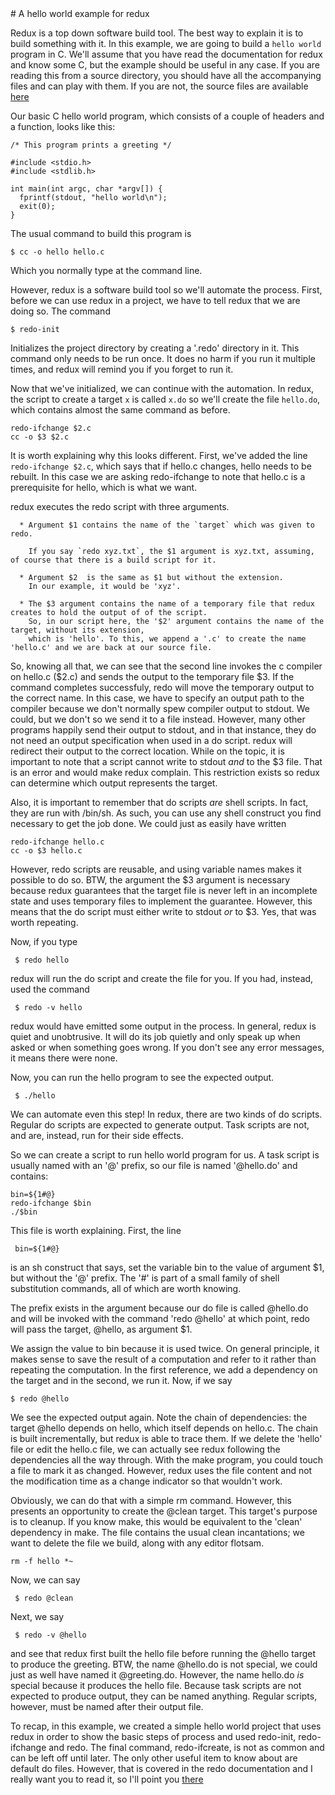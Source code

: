 <A name="toc1-0" title="A hello world example for redux" />
# A hello world example for redux

Redux is a top down software build tool. The best way to explain it is to build something with it.
In this example, we are going to build a `hello world` program in C. We'll assume that you have read the
documentation for redux and know some C, but the example should be useful in any case. If you are reading
this from a source directory, you should have all the accompanying files and can play with them. If you are
not, the source files are available [here](https://github.com/gyepisam/blob/master/doc/examples/hello-world-0)


Our basic C hello world program, which consists of a couple of headers and a function, looks like this:

    /* This program prints a greeting */
    
    #include <stdio.h>
    #include <stdlib.h>
    
    int main(int argc, char *argv[]) {
      fprintf(stdout, "hello world\n");
      exit(0);
    }

The usual command to build this program is

    $ cc -o hello hello.c

Which you normally type at the command line.

However, redux is a software build tool so we'll automate the process. First, before we can use redux in a project,
we have to tell redux that we are doing so. The command

    $ redo-init

Initializes the project directory by creating a '.redo' directory in it. This command only needs
to be run once. It does no harm if you run it multiple times, and redux will remind you if you
forget to run it.

Now that we've initialized, we can continue with the automation.
In redux, the script to create a target `x` is called `x.do` so we'll create the file `hello.do`,
which contains almost the same command as before.

    redo-ifchange $2.c
    cc -o $3 $2.c

It is worth explaining why this looks different.
First, we've added the line `redo-ifchange $2.c`, which says that if hello.c changes,
hello needs to be rebuilt. In this case we are asking redo-ifchange to note that hello.c
is a prerequisite for hello, which is what we want.

redux executes the redo script with three arguments.

      * Argument $1 contains the name of the `target` which was given to redo.

        If you say `redo xyz.txt`, the $1 argument is xyz.txt, assuming, of course that there is a build script for it.

      * Argument $2  is the same as $1 but without the extension.
        In our example, it would be 'xyz'.

      * The $3 argument contains the name of a temporary file that redux creates to hold the output of of the script.
        So, in our script here, the '$2' argument contains the name of the target, without its extension,
        which is 'hello'. To this, we append a '.c' to create the name 'hello.c' and we are back at our source file.

So, knowing all that, we can see that the second line invokes the c compiler on hello.c ($2.c) and sends the output to the
temporary file $3. If the command completes successfuly, redo will move the temporary output to the correct name.
In this case, we have to specify an output path to the compiler because we don't normally spew compiler output to stdout.
We could, but we don't so we send it to a file instead. However, many other programs happily send their output to stdout,
and in that instance, they do not need an output specification when used in a do script. redux will redirect their output
to the correct location. While on the topic, it is important to note that a script cannot write to stdout *and* to the $3 file.
That is an error and would make redux complain. This restriction exists so redux can determine which output represents the
target.

Also, it is important to remember that do scripts *are* shell scripts. In fact, they are run with /bin/sh.
As such, you can use any shell construct you find necessary to get the job done. We could just as easily have written

    redo-ifchange hello.c
    cc -o $3 hello.c

However, redo scripts are reusable, and using variable names makes it possible
to do so.  BTW, the argument the $3 argument is necessary because redux guarantees that the target
file is never left in an incomplete state and uses temporary files to implement the guarantee.
However, this means that the do script must either write to stdout *or* to $3. Yes, that was worth repeating.

Now, if you type

     $ redo hello

redux will run the do script and create the file for you. If you had, instead, used the command

     $ redo -v hello

redux would have emitted some output in the process. In general, redux is quiet and unobtrusive.
It will do its job quietly and only speak up when asked or when something goes wrong. If you don't
see any error messages, it means there were none.

Now, you can run the hello program to see the expected output.

     $ ./hello

We can automate even this step! In redux, there are two kinds of do scripts.
Regular do scripts are expected to generate output. Task scripts are not, and
are, instead, run for their side effects.

So we can create a script to run hello world program for us.
A task script is usually named with an '@' prefix, so our file is named '@hello.do' and contains:

    bin=${1#@}
    redo-ifchange $bin
    ./$bin

This file is worth explaining. First, the line

     bin=${1#@}

is an sh construct that says, set the variable bin to the value of argument $1, but without the '@' prefix.
The '#' is part of a small family of shell substitution commands, all of which are worth knowing.

The prefix exists in the argument because our do file is called @hello.do and will be invoked with the command
'redo @hello' at which point, redo will pass the target, @hello, as argument $1.

We assign the value to bin because it is used twice. On general principle, it makes sense to save the result
of a computation and refer to it rather than repeating the computation. In the first reference, we add a dependency
on the target and in the second, we run it. Now, if we say

    $ redo @hello

We see the expected output again. Note the chain of dependencies: the target @hello depends on hello,
which itself depends on hello.c. The chain is built incrementally, but redux is able to trace them.
If we delete the 'hello' file or edit the hello.c file, we can actually see redux following the dependencies
all the way through. With the make program, you could touch a file to mark it as changed. However, redux uses the file
content and not the  modification time as a change indicator so that wouldn't work.

Obviously, we can do that with a simple rm command. However, this presents an opportunity to create the @clean target.
This target's purpose is to cleanup. If you know make, this would be equivalent to the 'clean' dependency in make.
The file contains the usual clean incantations; we want to delete the file we build, along with any editor flotsam.

    rm -f hello *~ 

Now, we can say

     $ redo @clean

Next, we say

     $ redo -v @hello

and see that redux first built the hello file before running the @hello target to produce the greeting. BTW, the name @hello.do
is not special, we could just as well have named it @greeting.do. However, the name hello.do *is* special because it produces
the hello file. Because task scripts are not expected to produce output, they can be named anything. Regular scripts, however,
must be named after their output file.

To recap, in this example, we created a simple hello world project that uses redux in order to show the basic steps of process
and used redo-init, redo-ifchange and redo. The final command, redo-ifcreate, is not as common and can be left off until later.
The only other useful item to know about are default do files. However, that is covered in the redo documentation and I really
want you to read it, so I'll point you [there](https://github.com/gyepisam/redux/blob/master/doc/redo.html)














